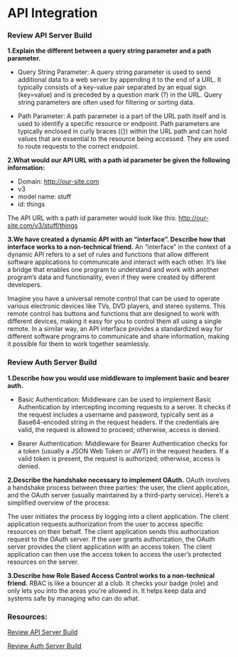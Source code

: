 # API Integration
### Review API Server Build
**1.Explain the different between a query string parameter and a path parameter.**

* Query String Parameter: A query string parameter is used to send additional data to a web server by appending it to the end of a URL. It typically consists of a key-value pair separated by an equal sign (key=value) and is preceded by a question mark (?) in the URL. Query string parameters are often used for filtering or sorting data.

* Path Parameter: A path parameter is a part of the URL path itself and is used to identify a specific resource or endpoint. Path parameters are typically enclosed in curly braces ({}) within the URL path and can hold values that are essential to the resource being accessed. They are used to route requests to the correct endpoint.

**2.What would our API URL with a path id parameter be given the following information:**
* Domain: http://our-site.com
* v3
* model name: stuff
* id: things

The API URL with a path id parameter would look like this: http://our-site.com/v3/stuff/things


**3.We have created a dynamic API with an “interface”. Describe how that interface works to a non-technical friend.**
An “interface” in the context of a dynamic API refers to a set of rules and functions that allow different software applications to communicate and interact with each other. It’s like a bridge that enables one program to understand and work with another program’s data and functionality, even if they were created by different developers.

Imagine you have a universal remote control that can be used to operate various electronic devices like TVs, DVD players, and stereo systems. This remote control has buttons and functions that are designed to work with different devices, making it easy for you to control them all using a single remote. In a similar way, an API interface provides a standardized way for different software programs to communicate and share information, making it possible for them to work together seamlessly.

### Review Auth Server Build

**1.Describe how you would use middleware to implement basic and bearer auth.**
* Basic Authentication: Middleware can be used to implement Basic Authentication by intercepting incoming requests to a server. It checks if the request includes a username and password, typically sent as a Base64-encoded string in the request headers. If the credentials are valid, the request is allowed to proceed; otherwise, access is denied.

* Bearer Authentication: Middleware for Bearer Authentication checks for a token (usually a JSON Web Token or JWT) in the request headers. If a valid token is present, the request is authorized; otherwise, access is denied.


**2.Describe the handshake necessary to implement OAuth.**
OAuth involves a handshake process between three parties: the user, the client application, and the OAuth server (usually maintained by a third-party service). Here’s a simplified overview of the process:

The user initiates the process by logging into a client application.
The client application requests authorization from the user to access specific resources on their behalf.
The client application sends this authorization request to the OAuth server.
If the user grants authorization, the OAuth server provides the client application with an access token.
The client application can then use the access token to access the user’s protected resources on the server.

**3.Describe how Role Based Access Control works to a non-technical friend.**
RBAC is like a bouncer at a club. It checks your badge (role) and only lets you into the areas you're allowed in. It helps keep data and systems safe by managing who can do what.

### Resources:
 [Review API Server Build](https://codefellows.github.io/code-401-javascript-guide/curriculum/apps-and-libraries/api-server/)

[Review Auth Server Build](https://codefellows.github.io/code-401-javascript-guide/curriculum/apps-and-libraries/auth-server/)


